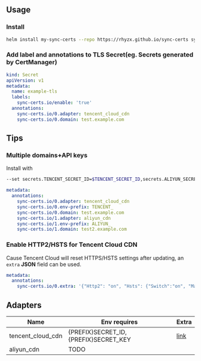 ## Usage

### Install
```sh
helm install my-sync-certs --repo https://rhyzx.github.io/sync-certs sync-certs --set secrets.SECRET_ID=$SECRET_ID,secrets.SECRET_KEY=$SECRET_KEY
```

### Add label and annotations to TLS Secret(eg. Secrets generated by CertManager)
```yml
kind: Secret
apiVersion: v1
metadata:
  name: example-tls
  labels:
    sync-certs.io/enable: 'true'
  annotations:
    sync-certs.io/0.adapter: tencent_cloud_cdn
    sync-certs.io/0.domain: test.example.com
```

## Tips
### Multiple domains+API keys

Install with
```sh
--set secrets.TENCENT_SECRET_ID=$TENCENT_SECRET_ID,secrets.ALIYUN_SECRET_ID=$ALIYUN_SECRET_ID,OTHERS...
```

```yaml
metadata:
  annotations:
    sync-certs.io/0.adapter: tencent_cloud_cdn
    sync-certs.io/0.env-prefix: TENCENT_
    sync-certs.io/0.domain: test.example.com
    sync-certs.io/1.adapter: aliyun_cdn
    sync-certs.io/1.env-prefix: ALIYUN_
    sync-certs.io/1.domain: test2.example.com
```

### Enable HTTP2/HSTS for Tencent Cloud CDN
Cause Tencent Cloud will reset HTTPS/HSTS settings after updating, 
an `extra` **JSON** field can be used.

```yaml
metadata:
  annotations:
    sync-certs.io/0.extra: '{"Http2": "on", "Hsts": {"Switch":"on", "MaxAge": 31536000}}'
```

## Adapters
| Name              | Env requires                          | Extra                                                          |
| ----------------- | ------------------------------------- | -------------------------------------------------------------- |
| tencent_cloud_cdn | {PREFIX}SECRET_ID, {PREFIX}SECRET_KEY | [link](https://cloud.tencent.com/document/api/228/30987#Https) |
| aliyun_cdn        | TODO                                  |                                                                |

